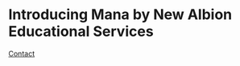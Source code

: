 <html>
    <h1>Introducing Mana by New Albion Educational Services</h1>
    <a href="./contact.html">Contact</a>
</html>

